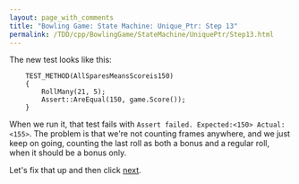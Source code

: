 ```yaml
---
layout: page_with_comments
title: "Bowling Game: State Machine: Unique_Ptr: Step 13"
permalink: /TDD/cpp/BowlingGame/StateMachine/UniquePtr/Step13.html
---
```


The new test looks like this:
```
    TEST_METHOD(AllSparesMeansScoreis150)
    {
        RollMany(21, 5);
        Assert::AreEqual(150, game.Score());
    }
```

When we run it, that test fails with ```Assert failed. Expected:<150> Actual:<155>```. The problem is that we're not counting frames anywhere, and we just keep on going, counting the last roll as both a bonus and a regular roll, when it should be a bonus only.

Let's fix that up and then click [next](Step14.html).
